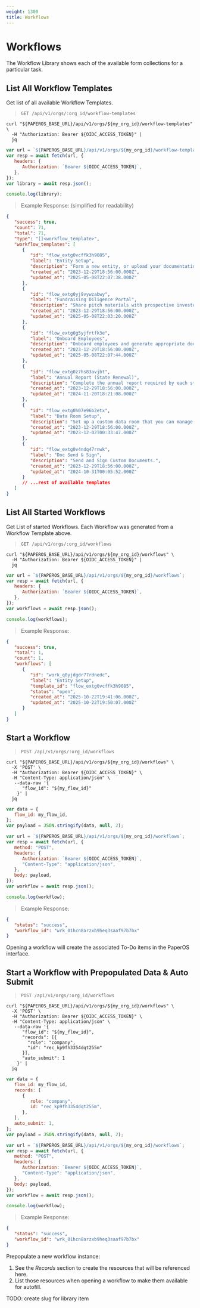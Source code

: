 ```yaml
---
weight: 1300
title: Workflows
---
```


# Workflows

The Workflow Library shows each of the available form collections for a particular task.

## List All Workflow Templates

Get list of all available Workflow Templates.

> `GET /api/v1/orgs/:org_id/workflow-templates`

```shell
curl "${PAPEROS_BASE_URL}/api/v1/orgs/${my_org_id}/workflow-templates" \
  -H "Authorization: Bearer ${OIDC_ACCESS_TOKEN}" |
  jq
```

```javascript
var url = `${PAPEROS_BASE_URL}/api/v1/orgs/${my_org_id}/workflow-templates`;
var resp = await fetch(url, {
   headers: {
      Authorization: `Bearer ${OIDC_ACCESS_TOKEN}`,
   },
});
var library = await resp.json();

console.log(library);
```

> Example Response: (simplified for readability)

```json
{
   "success": true,
   "count": 71,
   "total": 71,
   "type": "[]<workflow_template>",
   "workflow_templates": [
      {
         "id": "flow_extg0vcffk3h9085",
         "label": "Entity Setup",
         "description": "Form a new entity, or upload your documentation for an existing entity.",
         "created_at": "2023-12-29T18:56:00.000Z",
         "updated_at": "2025-05-08T22:07:38.000Z"
      },
      {
         "id": "flow_extg0yj9vywzabwy",
         "label": "Fundraising Diligence Portal",
         "description": "Share pitch materials with prospective investors for initial screening. Set up custom Diligence Rooms to respond to requests & share relevant Data Room documentation.",
         "created_at": "2023-12-29T18:56:00.000Z",
         "updated_at": "2025-05-08T22:03:20.000Z"
      },
      {
         "id": "flow_extg0g5yjfrtfk3e",
         "label": "Onboard Employees",
         "description": "Onboard employees and generate appropriate documents. Or upload the documents that you've already executed.",
         "created_at": "2023-12-29T18:56:00.000Z",
         "updated_at": "2025-05-08T22:07:44.000Z"
      },
      {
         "id": "flow_extg0z7hs83avjbt",
         "label": "Annual Report (State Renewal)",
         "description": "Complete the annual report required by each state in which your company is registered.",
         "created_at": "2023-12-29T18:56:00.000Z",
         "updated_at": "2024-11-20T18:21:08.000Z"
      },
      {
         "id": "flow_extg0h07e96b2etx",
         "label": "Data Room Setup",
         "description": "Set up a custom data room that you can manage and share with relevant parties.",
         "created_at": "2023-12-29T18:56:00.000Z",
         "updated_at": "2023-12-02T00:33:47.000Z"
      },
      {
         "id": "flow_extg0v4ndq47rnwk",
         "label": "Doc Send & Sign",
         "description": "Send and Sign Custom Documents.",
         "created_at": "2023-12-29T18:56:00.000Z",
         "updated_at": "2024-10-31T00:05:52.000Z"
      }
      // ...rest of available templates
   ]
}
```

<!-- Old Response with non-massaged data {
   "success": true,
   "count": 2,
   "type": "[]<workflow_template>",
   "workflows": [
      {
         "id": 1,
         "label": "Entity Setup",
         "description": "Form a new C-Corporation or LLC, or upload your documentation for an existing entity.",
         "module_id": 2,
         "prerequisites": {},
         "is_repeatable": 0,
         "in_development": 0,
         "admin_label": null,
         "order_by": 10,
         "role_id": 2,
         "permissions": 1,
         "faqs": [
            {
               "id": 4,
               "header": "What if I've already formed my company?",
               "body": "If you've already completed some or all of your entity formation documents, complete the entity setup project to upload existing documents and generate any remaining ones. This will allow us to reference your legal documents when preparing other legal documents later on (some of our tasks have prerequisite requirements). It also gives you a secure file cabinet to organize your documents and ensure you have the required documents when you need them.",
               "label": "Already Formed Entity"
            },
            {
               "id": 17,
               "header": "How do I get started?",
               "body": "Begin the Entity Setup project. The Entity Assessment will help you figure out what you need to do next. ",
               "label": "Entity Setup Instructions"
            }
         ],
         "projects": [],
         "attached_partners": [],
         "transactions": [
            {
               "id": 7,
               "description": "Answer these questions about your company so we can get you started on the right track.",
               "label": "Entity Assessment",
               "is_deletable": 1,
               "is_assessment": 1,
               "validators": [
                  {
                     "type": "IsNotRequired",
                     "resource": "Operating State"
                  }
               ],
               "delete_level": "unsubmitted",
               "importance": 5,
               "specialization_id": null,
               "admin_label": null,
               "redline_available": 1,
               "low_visibility": 0,
               "resource_requirements": {},
               "counsel_data": {},
               "tasks": [
                  {
                     "id": 78,
                     "order": 1,
                     "module_id": 2,
                     "label": "Entity Assessment",
                     "description": "Entity Assessment",
                     "prerequisites": {
                        "subscriptions": []
                     },
                     "subtasks": null,
                     "deliverables": [],
                     "created_at": "2019-07-30T23:16:42.000Z",
                     "updated_at": "2023-06-09T20:52:12.000Z",
                     "upload_path": null,
                     "parent_task_id": null,
                     "is_repeatable": null,
                     "in_development": 0,
                     "document_description": null,
                     "task_slug": null,
                     "has_subtask_prerequisties": 0,
                     "hidden_status": "Locked",
                     "custom_submit_message": null,
                     "child_label": null,
                     "product_id": 59,
                     "resources": [
                        {
                           "name": "Company",
                           "resource_id": [],
                           "feature_type_ids": [],
                           "label": "Company",
                           "resource_type_id": 2
                        }
                     ],
                     "task_event": {
                        "questionnaire": [77],
                        "modes": {
                           "Generate": {},
                           "Upload": {
                              "use_document_credits": true,
                              "document_credits": 0,
                              "use_product": true,
                              "product_id": 59,
                              "skip_events": true,
                              "skip_document": true,
                              "skip_email": true,
                              "skip_ticket": true,
                              "skip_outside": true
                           }
                        },
                        "all_features": [51, 327, 69, 68, 648]
                     },
                     "type": "System",
                     "hubspot_label": "Entity Assessment",
                     "hubspot_assigner": {},
                     "hubspot_pipeline": null,
                     "hubspot_task_days": 1,
                     "version": "2",
                     "submitted_at": null,
                     "transaction_actions": {
                        "Generate": true,
                        "Upload": true
                     },
                     "admin_label": "Entity Assessment",
                     "document_counter": 0,
                     "specialization_id": null,
                     "custom_document": 0,
                     "mode": "Generate",
                     "instant_report": 0,
                     "type_label": null,
                     "ledger_type": "entity_assessment"
                  }
               ]
            }
         ],
         "status": "Available"
      },
      {
         "id": 2,
         "label": "Onboard Employees",
         "description": "Onboard employees and generate appropriate documents. Or upload the documents that you've already executed.",
         "module_id": 4,
         "prerequisites": {},
         "is_repeatable": 1,
         "in_development": 0,
         "admin_label": null,
         "order_by": 60,
         "role_id": 2,
         "permissions": 1,
         "faqs": [],
         "projects": [],
         "attached_partners": [],
         "transactions": [
            {
               "id": 15,
               "description": "Enter the names of each employee you want to onboard.",
               "label": "Onboard Employees",
               "is_deletable": 1,
               "is_assessment": 1,
               "validators": [],
               "delete_level": "unsubmitted",
               "importance": 0,
               "specialization_id": null,
               "admin_label": null,
               "redline_available": 0,
               "low_visibility": 0,
               "resource_requirements": {},
               "counsel_data": {},
               "tasks": [
                  {
                     "id": 127,
                     "order": null,
                     "module_id": 1,
                     "label": "Onboard Employees",
                     "description": "Here documents needed to onboard a new employee (including an employee offer letter, PIIA, non-compete agreement, and indemnification agreement) will be generated.",
                     "prerequisites": {},
                     "subtasks": [],
                     "deliverables": [],
                     "created_at": "2019-08-27T20:10:02.000Z",
                     "updated_at": "2022-10-26T23:15:44.000Z",
                     "upload_path": null,
                     "parent_task_id": null,
                     "is_repeatable": null,
                     "in_development": 0,
                     "document_description": null,
                     "task_slug": null,
                     "has_subtask_prerequisties": 0,
                     "hidden_status": "Locked",
                     "custom_submit_message": null,
                     "child_label": null,
                     "product_id": 6,
                     "resources": [
                        {
                           "name": "Individual",
                           "resource_type_id": 1,
                           "resource_id": [],
                           "feature_type_ids": [1, 349, 729],
                           "label": "Employee",
                           "custom_label": "New Employee",
                           "multi_entry": true
                        }
                     ],
                     "task_event": {
                        "questionnaire": [],
                        "modes": {
                           "Generate": {}
                        },
                        "all_features": [51, 1, 349, 729]
                     },
                     "type": "System",
                     "hubspot_label": "",
                     "hubspot_assigner": {},
                     "hubspot_pipeline": null,
                     "hubspot_task_days": 1,
                     "version": "2",
                     "submitted_at": null,
                     "transaction_actions": {
                        "Generate": true
                     },
                     "admin_label": "Onboard Employees",
                     "document_counter": 0,
                     "specialization_id": null,
                     "custom_document": 0,
                     "mode": "Generate",
                     "instant_report": 0,
                     "type_label": null,
                     "ledger_type": "onboard_employees"
                  }
               ]
            }
         ],
         "status": "Repeatable"
      }
   ],
   "total": 2
} -->

## List All Started Workflows

Get List of started Workflows. Each Workflow was generated from a Workflow Template above.

> `GET /api/v1/orgs/:org_id/workflows`

```shell
curl "${PAPEROS_BASE_URL}/api/v1/orgs/${my_org_id}/workflows" \
  -H "Authorization: Bearer ${OIDC_ACCESS_TOKEN}" |
  jq
```

```javascript
var url = `${PAPEROS_BASE_URL}/api/v1/orgs/${my_org_id}/workflows`;
var resp = await fetch(url, {
   headers: {
      Authorization: `Bearer ${OIDC_ACCESS_TOKEN}`,
   },
});
var workflows = await resp.json();

console.log(workflows);
```

> Example Response:

```json
{
   "success": true,
   "total": 1,
   "count": 1,
   "workflows": [
      {
         "id": "work_q0yjdgdr77rdnedc",
         "label": "Entity Setup",
         "template_id": "flow_extg0vcffk3h9085",
         "status": "open",
         "created_at": "2025-10-22T19:41:06.000Z",
         "updated_at": "2025-10-22T19:50:07.000Z"
      }
   ]
}
```

## Start a Workflow

> `POST /api/v1/orgs/:org_id/workflows`

```shell
curl "${PAPEROS_BASE_URL}/api/v1/orgs/${my_org_id}/workflows" \
  -X 'POST' \
  -H "Authorization: Bearer ${OIDC_ACCESS_TOKEN}" \
  -H "Content-Type: application/json" \
   --data-raw '{
      "flow_id": "${my_flow_id}"
    }' |
  jq
```

```javascript
var data = {
   flow_id: my_flow_id,
};
var payload = JSON.stringify(data, null, 2);

var url = `${PAPEROS_BASE_URL}/api/v1/orgs/${my_org_id}/workflows`;
var resp = await fetch(url, {
   method: "POST",
   headers: {
      Authorization: `Bearer ${OIDC_ACCESS_TOKEN}`,
      "Content-Type": "application/json",
   },
   body: payload,
});
var workflow = await resp.json();

console.log(workflow);
```

> Example Response:

```json
{
   "status": "success",
   "workflow_id": "wrk_01hcn8arzxb9heq3saaf97b7bx"
}
```

Opening a workflow will create the associated To-Do items in the PaperOS interface.

## Start a Workflow with Prepopulated Data & Auto Submit

> `POST /api/v1/orgs/:org_id/workflows`

```shell
curl "${PAPEROS_BASE_URL}/api/v1/orgs/${my_org_id}/workflows" \
  -X 'POST' \
  -H "Authorization: Bearer ${OIDC_ACCESS_TOKEN}" \
  -H "Content-Type: application/json" \
   --data-raw '{
      "flow_id": "${my_flow_id}",
      "records": [{
        "role": "company",
        "id": "rec_kp9fh3354dqt255m"
      }],
      "auto_submit": 1
    }' |
  jq
```

```javascript
var data = {
   flow_id: my_flow_id,
   records: [
      {
         role: "company",
         id: "rec_kp9fh3354dqt255m",
      },
   ],
   auto_submit: 1,
};
var payload = JSON.stringify(data, null, 2);

var url = `${PAPEROS_BASE_URL}/api/v1/orgs/${my_org_id}/workflows`;
var resp = await fetch(url, {
   method: "POST",
   headers: {
      Authorization: `Bearer ${OIDC_ACCESS_TOKEN}`,
      "Content-Type": "application/json",
   },
   body: payload,
});
var workflow = await resp.json();

console.log(workflow);
```

> Example Response:

```json
{
   "status": "success",
   "workflow_id": "wrk_01hcn8arzxb9heq3saaf97b7bx"
}
```

Prepopulate a new workflow instance:

1. See the _Records_ section to create the resources that will be referenced here.
2. List those resources when opening a workflow to make them available for autofill.

TODO: create slug for library item
